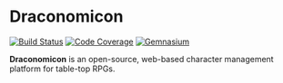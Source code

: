 # Draconomicon
[![Build Status](https://img.shields.io/travis/tough-griff/draconomicon/master.svg)](https://travis-ci.org/tough-griff/draconomicon)
[![Code Coverage](https://img.shields.io/coveralls/tough-griff/draconomicon/master.svg)](https://coveralls.io/github/tough-griff/draconomicon)
[![Gemnasium](https://img.shields.io/gemnasium/tough-griff/draconomicon.svg)](https://gemnasium.com/tough-griff/draconomicon)

**Draconomicon** is an open-source, web-based character management platform
for table-top RPGs.
